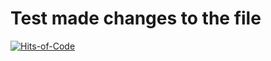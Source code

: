 # Test made changes to the file
[![Hits-of-Code](https://hitsofcode.com/https://github.com/adrenalinovaya/Test/)](https://hitsofcode.com/view/https://github.com/adrenalinovaya/Test)
